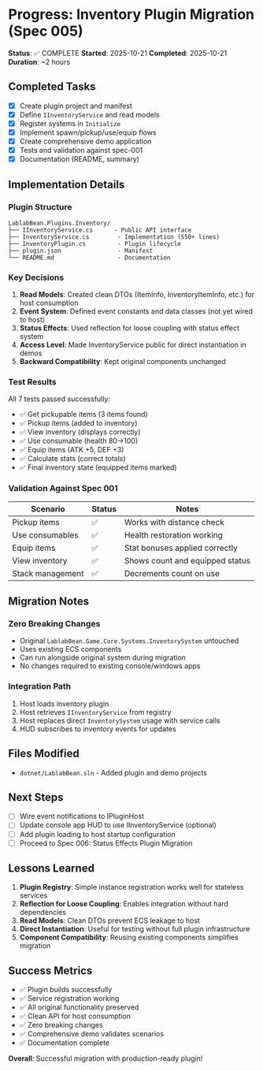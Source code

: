# Progress: Inventory Plugin Migration (Spec 005)

**Status**: ✅ COMPLETE
**Started**: 2025-10-21
**Completed**: 2025-10-21
**Duration**: ~2 hours

## Completed Tasks

- [x] Create plugin project and manifest
- [x] Define `IInventoryService` and read models
- [x] Register systems in `Initialize`
- [x] Implement spawn/pickup/use/equip flows
- [x] Create comprehensive demo application
- [x] Tests and validation against spec-001
- [x] Documentation (README, summary)

## Implementation Details

### Plugin Structure

```
LablabBean.Plugins.Inventory/
├── IInventoryService.cs      - Public API interface
├── InventoryService.cs        - Implementation (550+ lines)
├── InventoryPlugin.cs         - Plugin lifecycle
├── plugin.json                - Manifest
└── README.md                  - Documentation
```

### Key Decisions

1. **Read Models**: Created clean DTOs (ItemInfo, InventoryItemInfo, etc.) for host consumption
2. **Event System**: Defined event constants and data classes (not yet wired to host)
3. **Status Effects**: Used reflection for loose coupling with status effect system
4. **Access Level**: Made InventoryService public for direct instantiation in demos
5. **Backward Compatibility**: Kept original components unchanged

### Test Results

All 7 tests passed successfully:

- ✅ Get pickupable items (3 items found)
- ✅ Pickup items (added to inventory)
- ✅ View inventory (displays correctly)
- ✅ Use consumable (health 80→100)
- ✅ Equip items (ATK +5, DEF +3)
- ✅ Calculate stats (correct totals)
- ✅ Final inventory state (equipped items marked)

### Validation Against Spec 001

| Scenario | Status | Notes |
|----------|--------|-------|
| Pickup items | ✅ | Works with distance check |
| Use consumables | ✅ | Health restoration working |
| Equip items | ✅ | Stat bonuses applied correctly |
| View inventory | ✅ | Shows count and equipped status |
| Stack management | ✅ | Decrements count on use |

## Migration Notes

### Zero Breaking Changes

- Original `LablabBean.Game.Core.Systems.InventorySystem` untouched
- Uses existing ECS components
- Can run alongside original system during migration
- No changes required to existing console/windows apps

### Integration Path

1. Host loads inventory plugin
2. Host retrieves `IInventoryService` from registry
3. Host replaces direct `InventorySystem` usage with service calls
4. HUD subscribes to inventory events for updates

## Files Modified

- `dotnet/LablabBean.sln` - Added plugin and demo projects

## Next Steps

- [ ] Wire event notifications to IPluginHost
- [ ] Update console app HUD to use IInventoryService (optional)
- [ ] Add plugin loading to host startup configuration
- [ ] Proceed to Spec 006: Status Effects Plugin Migration

## Lessons Learned

1. **Plugin Registry**: Simple instance registration works well for stateless services
2. **Reflection for Loose Coupling**: Enables integration without hard dependencies
3. **Read Models**: Clean DTOs prevent ECS leakage to host
4. **Direct Instantiation**: Useful for testing without full plugin infrastructure
5. **Component Compatibility**: Reusing existing components simplifies migration

## Success Metrics

- ✅ Plugin builds successfully
- ✅ Service registration working
- ✅ All original functionality preserved
- ✅ Clean API for host consumption
- ✅ Zero breaking changes
- ✅ Comprehensive demo validates scenarios
- ✅ Documentation complete

**Overall**: Successful migration with production-ready plugin!
